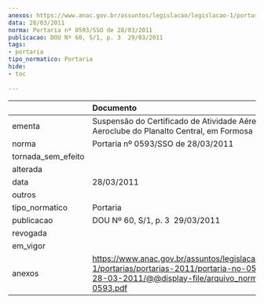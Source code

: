```yaml
---
anexos: https://www.anac.gov.br/assuntos/legislacao/legislacao-1/portarias/portarias-2011/portaria-no-0593-sso-de-28-03-2011/@@display-file/arquivo_norma/PA2011-0593.pdf
data: 28/03/2011
norma: Portaria nº 0593/SSO de 28/03/2011
publicacao: DOU Nº 60, S/1, p. 3  29/03/2011
tags:
- portaria
tipo_normatico: Portaria
hide: 
- toc 
 
---
```


|                    | Documento                                                                                                                                                         |
|:-------------------|:------------------------------------------------------------------------------------------------------------------------------------------------------------------|
| ementa             | Suspensão do Certificado de Atividade Aérea do Aeroclube do Planalto Central, em Formosa (GO).                                                                    |
| norma              | Portaria nº 0593/SSO de 28/03/2011                                                                                                                                |
| tornada_sem_efeito |                                                                                                                                                                   |
| alterada           |                                                                                                                                                                   |
| data               | 28/03/2011                                                                                                                                                        |
| outros             |                                                                                                                                                                   |
| tipo_normatico     | Portaria                                                                                                                                                          |
| publicacao         | DOU Nº 60, S/1, p. 3  29/03/2011                                                                                                                                  |
| revogada           |                                                                                                                                                                   |
| em_vigor           |                                                                                                                                                                   |
| anexos             | https://www.anac.gov.br/assuntos/legislacao/legislacao-1/portarias/portarias-2011/portaria-no-0593-sso-de-28-03-2011/@@display-file/arquivo_norma/PA2011-0593.pdf |